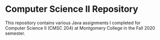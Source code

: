# Computer Science II Repository
This repository contains various Java assignments I completed for Computer Science II (CMSC 204) at Montgomery College in the Fall 2020 semester.

